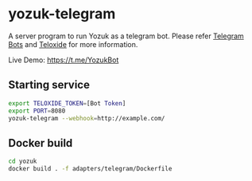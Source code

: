 # yozuk-telegram

A server program to run Yozuk as a telegram bot.
Please refer [Telegram Bots](https://core.telegram.org/bots) and [Teloxide](https://github.com/teloxide/teloxide) for more information.

Live Demo: https://t.me/YozukBot

## Starting service

```bash
export TELOXIDE_TOKEN=[Bot Token]
export PORT=8080
yozuk-telegram --webhook=http://example.com/
```

## Docker build

```bash
cd yozuk
docker build . -f adapters/telegram/Dockerfile
```